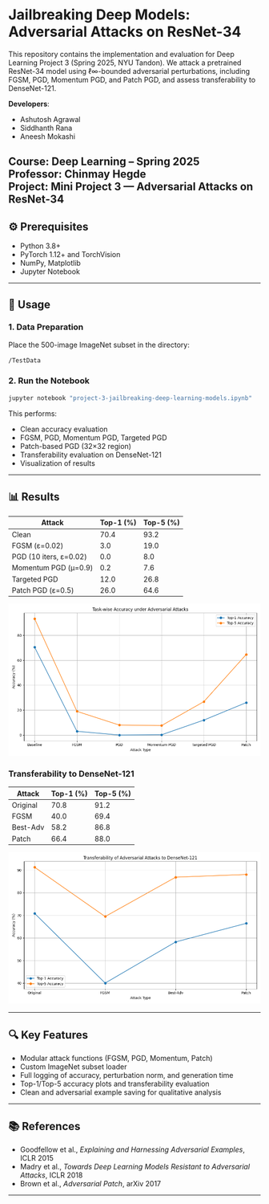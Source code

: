 
# Jailbreaking Deep Models: Adversarial Attacks on ResNet-34

This repository contains the implementation and evaluation for Deep Learning Project 3 (Spring 2025, NYU Tandon). We attack a pretrained ResNet-34 model using ℓ∞-bounded adversarial perturbations, including FGSM, PGD, Momentum PGD, and Patch PGD, and assess transferability to DenseNet-121.

**Developers**:  
- Ashutosh Agrawal  
- Siddhanth Rana  
- Aneesh Mokashi  

**Course**: Deep Learning – Spring 2025  
**Professor**: Chinmay Hegde    
**Project**: Mini Project 3 — Adversarial Attacks on ResNet-34  
---

## ⚙️ Prerequisites

- Python 3.8+
- PyTorch 1.12+ and TorchVision
- NumPy, Matplotlib
- Jupyter Notebook


---

## 🚀 Usage

### 1. Data Preparation

Place the 500-image ImageNet subset in the directory:

```
/TestData
```

### 2. Run the Notebook

```bash
jupyter notebook "project-3-jailbreaking-deep-learning-models.ipynb"
```

This performs:
- Clean accuracy evaluation
- FGSM, PGD, Momentum PGD, Targeted PGD
- Patch-based PGD (32×32 region)
- Transferability evaluation on DenseNet-121
- Visualization of results

---

## 📊 Results

| Attack                | Top-1 (%) | Top-5 (%) |
|-----------------------|-----------|-----------|
| Clean                 | 70.4      | 93.2      |
| FGSM (ε=0.02)         | 3.0       | 19.0      |
| PGD (10 iters, ε=0.02)| 0.0       | 8.0       |
| Momentum PGD (μ=0.9)  | 0.2       | 7.6       |
| Targeted PGD          | 12.0      | 26.8      |
| Patch PGD (ε=0.5)     | 26.0      | 64.6      |

![Accuracy Comparison](accuracy_per_task.png)

### Transferability to DenseNet-121

| Attack   | Top-1 (%) | Top-5 (%) |
|----------|-----------|-----------|
| Original | 70.8      | 91.2      |
| FGSM     | 40.0      | 69.4      |
| Best-Adv | 58.2      | 86.8      |
| Patch    | 66.4      | 88.0      |

![Transferability Plot](transferability_line_plot.png)

---

## 🔍 Key Features

- Modular attack functions (FGSM, PGD, Momentum, Patch)
- Custom ImageNet subset loader
- Full logging of accuracy, perturbation norm, and generation time
- Top-1/Top-5 accuracy plots and transferability evaluation
- Clean and adversarial example saving for qualitative analysis

---

## 📚 References

- Goodfellow et al., *Explaining and Harnessing Adversarial Examples*, ICLR 2015
- Madry et al., *Towards Deep Learning Models Resistant to Adversarial Attacks*, ICLR 2018
- Brown et al., *Adversarial Patch*, arXiv 2017
---
